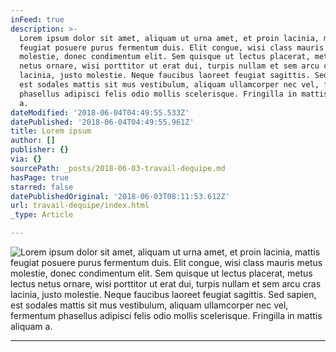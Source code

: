 ```yaml
---
inFeed: true
description: >-
  Lorem ipsum dolor sit amet, aliquam ut urna amet, et proin lacinia, mattis
  feugiat posuere purus fermentum duis. Elit congue, wisi class mauris metus
  molestie, donec condimentum elit. Sem quisque ut lectus placerat, metus lectus
  netus ornare, wisi porttitor ut erat dui, turpis nullam et sem arcu cras
  lacinia, justo molestie. Neque faucibus laoreet feugiat sagittis. Sed sapien,
  est sodales mattis sit mus vestibulum, aliquam ullamcorper nec vel, fermentum
  phasellus adipisci felis odio mollis scelerisque. Fringilla in mattis aliquam
  a.
dateModified: '2018-06-04T04:49:55.533Z'
datePublished: '2018-06-04T04:49:55.961Z'
title: Lorem ipsum
author: []
publisher: {}
via: {}
sourcePath: _posts/2018-06-03-travail-dequipe.md
hasPage: true
starred: false
datePublishedOriginal: '2018-06-03T08:11:53.612Z'
url: travail-dequipe/index.html
_type: Article

---
```

![Lorem ipsum dolor sit amet, aliquam ut urna amet, et proin lacinia, mattis feugiat posuere purus fermentum duis. Elit congue, wisi class mauris metus molestie, donec condimentum elit. Sem quisque ut lectus placerat, metus lectus netus ornare, wisi porttitor ut erat dui, turpis nullam et sem arcu cras lacinia, justo molestie. Neque faucibus laoreet feugiat sagittis. Sed sapien, est sodales mattis sit mus vestibulum, aliquam ullamcorper nec vel, fermentum phasellus adipisci felis odio mollis scelerisque. Fringilla in mattis aliquam a.](https://the-grid-user-content.s3-us-west-2.amazonaws.com/83ee977c-5d98-444b-932a-345ea154f63c.jpg)

---